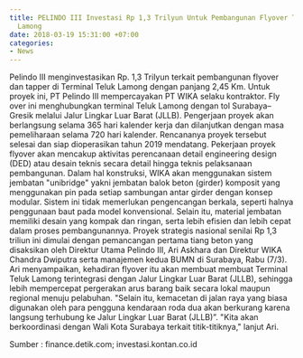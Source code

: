 ```yaml
---
title: PELINDO III Investasi Rp 1,3 Trilyun Untuk Pembangunan Flyover Terminal Teluk
  Lamong
date: 2018-03-19 15:31:00 +07:00
categories:
- News
---
```


Pelindo III menginvestasikan Rp. 1,3 Trilyun terkait pembangunan flyover dan tapper di Terminal Teluk Lamong dengan panjang 2,45 Km. Untuk proyek ini, PT Pelindo III mempercayakan PT WIKA selaku kontraktor. Fly over ini menghubungkan terminal Teluk Lamong dengan tol Surabaya–Gresik melalui Jalur Lingkar Luar Barat (JLLB). Pengerjaan proyek  akan berlangsung selama 365 hari kalender kerja dan dilanjutkan dengan masa pemeliharaan selama 720 hari kalender. Rencananya proyek tersebut selesai dan siap dioperasikan tahun 2019 mendatang.
Pekerjaan proyek flyover akan mencakup aktivitas perencanaan detail engineering design (DED) atau desain teknis secara detail hingga teknis pelaksanaan pembangunan. Dalam hal konstruksi, WIKA akan menggunakan sistem jembatan "unibridge" yakni jembatan balok beton (girder) komposit yang menggunakan pin pada setiap sambungan antar girder dengan konsep modular. Sistem ini tidak memerlukan pengencangan berkala, seperti halnya penggunaan baut pada model konvensional. Selain itu, material jembatan memiliki desain yang kompak dan ringan, serta lebih efisien dan lebih cepat dalam proses pembangunannya.
Proyek strategis nasional senilai Rp 1,3 triliun ini dimulai dengan pemancangan pertama tiang beton yang disaksikan oleh Direktur Utama Pelindo III, Ari Askhara dan Direktur WIKA Chandra Dwiputra serta manajemen kedua BUMN di Surabaya, Rabu (7/3).
Ari menyampaikan, kehadiran flyover itu akan membuat membuat Terminal Teluk Lamong terintegrasi dengan Jalur Lingkar Luar Barat (JLLB), sehingga lebih mempercepat pergerakan arus barang baik secara lokal maupun regional menuju pelabuhan.
"Selain itu, kemacetan di jalan raya yang biasa digunakan oleh para pengguna kendaraan roda dua akan berkurang karena langsung terhubung ke Jalur Lingkar Luar Barat (JLLB)”.
"Kita akan berkoordinasi dengan Wali Kota Surabaya terkait titik-titiknya," lanjut Ari.

Sumber : finance.detik.com; investasi.kontan.co.id
